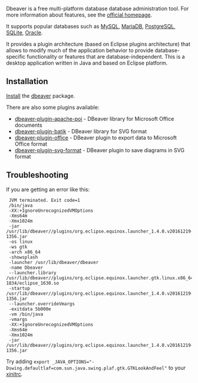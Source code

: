 Dbeaver is a free multi-platform database database administration tool. For more information about features, see the [official homepage](https://dbeaver.jkiss.org/).

It supports popular databases such as [MySQL](/index.php/MySQL "MySQL"), [MariaDB](/index.php/MariaDB "MariaDB"), [PostgreSQL](/index.php/PostgreSQL "PostgreSQL"), [SQLite](/index.php/SQLite "SQLite"), [Oracle](/index.php/Oracle "Oracle").

It provides a plugin architecture (based on Eclipse plugins architecture) that allows to modify much of the application behavior to provide database-specific functionality or features that are database-independent. This is a desktop application written in Java and based on Eclipse platform.

## Installation

[Install](/index.php/Install "Install") the [dbeaver](https://www.archlinux.org/packages/?name=dbeaver) package.

There are also some plugins available:

*   [dbeaver-plugin-apache-poi](https://www.archlinux.org/packages/?name=dbeaver-plugin-apache-poi) - DBeaver library for Microsoft Office documents
*   [dbeaver-plugin-batik](https://www.archlinux.org/packages/?name=dbeaver-plugin-batik) - DBeaver library for SVG format
*   [dbeaver-plugin-office](https://www.archlinux.org/packages/?name=dbeaver-plugin-office) - DBeaver plugin to export data to Microsoft Office format
*   [dbeaver-plugin-svg-format](https://www.archlinux.org/packages/?name=dbeaver-plugin-svg-format) - DBeaver plugin to save diagrams in SVG format

## Troubleshooting

If you are getting an error like this:

```
 JVM terminated. Exit code=1
 /bin/java
 -XX:+IgnoreUnrecognizedVMOptions
 -Xms64m
 -Xmx1024m
 -jar /usr/lib/dbeaver//plugins/org.eclipse.equinox.launcher_1.4.0.v20161219-1356.jar
 -os linux
 -ws gtk
 -arch x86_64
 -showsplash
 -launcher /usr/lib/dbeaver/dbeaver
 -name Dbeaver
 --launcher.library /usr/lib/dbeaver//plugins/org.eclipse.equinox.launcher.gtk.linux.x86_64_1.1.551.v20171108-1834/eclipse_1630.so
 -startup /usr/lib/dbeaver//plugins/org.eclipse.equinox.launcher_1.4.0.v20161219-1356.jar
 --launcher.overrideVmargs
 -exitdata 5b000e
 -vm /bin/java
 -vmargs
 -XX:+IgnoreUnrecognizedVMOptions
 -Xms64m
 -Xmx1024m
 -jar /usr/lib/dbeaver//plugins/org.eclipse.equinox.launcher_1.4.0.v20161219-1356.jar

```

Try adding `export _JAVA_OPTIONS="-Dswing.defaultlaf=com.sun.java.swing.plaf.gtk.GTKLookAndFeel"` to your [xinitrc](/index.php/Xinitrc "Xinitrc").